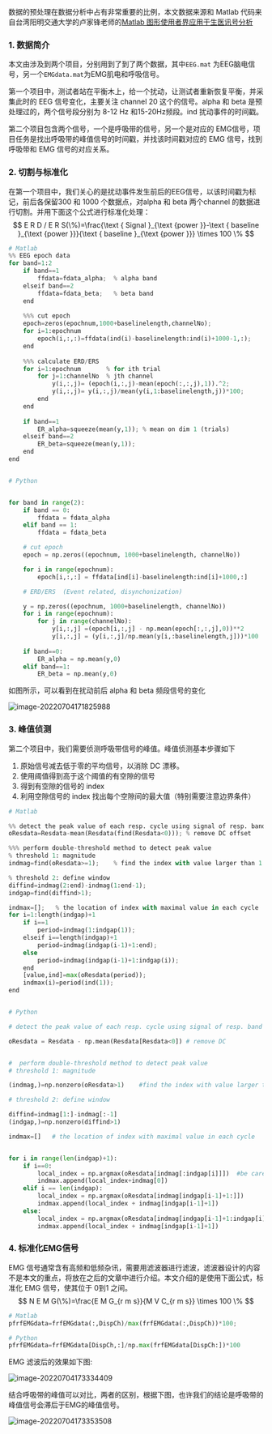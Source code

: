 



数据的预处理在数据分析中占有非常重要的比例，本文数据来源和 Matlab 代码来自台湾阳明交通大学的卢家锋老师的[Matlab 图形使用者界应用于生医讯号分析](http://cflu.lab.nycu.edu.tw/CFLu_course_matlabgui.html)



### 1. 数据简介

本文由涉及到两个项目，分别用到了到了两个数据，其中`EEG.mat` 为EEG脑电信号，另一个`EMGdata.mat`为EMG肌电和呼吸信号。

第一个项目中，测试者站在平衡木上，给一个扰动，让测试者重新恢复平衡，并采集此时的 EEG 信号变化，主要关注 channel 20 这个的信号。alpha 和 beta 是预处理过的，两个信号段分别为 8-12 Hz 和15-20Hz频段。ind 扰动事件的时间戳。

第二个项目包含两个信号，一个是呼吸带的信号，另一个是对应的 EMG信号，项目任务是找出呼吸带的峰值信号的时间戳，并找该时间戳对应的 EMG 信号，找到呼吸带和 EMG 信号的对应关系。 

### 2. 切割与标准化

在第一个项目中，我们关心的是扰动事件发生前后的EEG信号，以该时间戳为标记，前后各保留300 和 1000 个数据点，对alpha 和 beta 两个channel 的数据进行切割。并用下面这个公式进行标准化处理：
$$
E R D / E R S(\%)=\frac{\text { Signal }_{\text {power }}-\text { baseline }_{\text {power }}}{\text { baseline }_{\text {power }}} \times 100 \%
$$

```python
# Matlab
%% EEG epoch data
for band=1:2
    if band==1
        ffdata=fdata_alpha;  % alpha band
    elseif band==2
        ffdata=fdata_beta;   % beta band
    end
    
    %%% cut epoch
    epoch=zeros(epochnum,1000+baselinelength,channelNo);
    for i=1:epochnum
        epoch(i,:,:)=ffdata(ind(i)-baselinelength:ind(i)+1000-1,:);
    end
    
    %%% calculate ERD/ERS
    for i=1:epochnum       % for ith trial
        for j=1:channelNo  % jth channel
            y(i,:,j)= (epoch(i,:,j)-mean(epoch(:,:,j),1)).^2;
            y(i,:,j)= y(i,:,j)/mean(y(i,1:baselinelength,j))*100;
        end
    end
    
    if band==1
        ER_alpha=squeeze(mean(y,1)); % mean on dim 1 (trials)
    elseif band==2
        ER_beta=squeeze(mean(y,1));
    end
end


# Python


for band in range(2):
    if band == 0:
        ffdata = fdata_alpha
    elif band == 1:
        ffdata = fdata_beta

    # cut epoch
    epoch = np.zeros((epochnum, 1000+baselinelength, channelNo))

    for i in range(epochnum):
        epoch[i,:,:] = ffdata[ind[i]-baselinelength:ind[i]+1000,:]

    # ERD/ERS  (Event related, disynchonization)

    y = np.zeros((epochnum, 1000+baselinelength, channelNo))    
    for i in range(epochnum):
        for j in range(channelNo):
            y[i,:,j] =(epoch[i,:,j] - np.mean(epoch[:,:,j],0))**2
            y[i,:,j] = (y[i,:,j]/np.mean(y[i,:baselinelength,j]))*100
        
    if band==0:
        ER_alpha = np.mean(y,0)
    elif band==1:   
        ER_beta = np.mean(y,0)


```

如图所示，可以看到在扰动前后 alpha 和 beta 频段信号的变化

![image-20220704171825988](C:\Users\Hongtao_Z\AppData\Roaming\Typora\typora-user-images\image-20220704171825988.png)



### 3. 峰值侦测

第二个项目中，我们需要侦测呼吸带信号的峰值。峰值侦测基本步骤如下

1. 原始信号减去低于零的平均信号，以消除 DC 漂移。
2. 使用阈值得到高于这个阈值的有空隙的信号
3. 得到有空隙的信号的 index
4. 利用空隙信号的 index 找出每个空隙间的最大值（特别需要注意边界条件）



```python
# Matlab

%% detect the peak value of each resp. cycle using signal of resp. band
oResdata=Resdata-mean(Resdata(find(Resdata<0))); % remove DC offset

%%% perform double-threshold method to detect peak value
% threshold 1: magnitude
indmag=find(oResdata>=1);    % find the index with value larger than 1

% threshold 2: define window
diffind=indmag(2:end)-indmag(1:end-1);
indgap=find(diffind>1);

indmax=[];   % the location of index with maximal value in each cycle
for i=1:length(indgap)+1
    if i==1
        period=indmag(1:indgap(1));
    elseif i==length(indgap)+1    
        period=indmag(indgap(i-1)+1:end);
    else
        period=indmag(indgap(i-1)+1:indgap(i));
    end
    [value,ind]=max(oResdata(period));
    indmax(i)=period(ind(1));
end


# Python

# detect the peak value of each resp. cycle using signal of resp. band

oResdata = Resdata - np.mean(Resdata[Resdata<0]) # remove DC


#  perform double-threshold method to detect peak value
# threshold 1: magnitude

(indmag,)=np.nonzero(oResdata>1)    #find the index with value larger than 1

# threshold 2: define window

diffind=indmag[1:]-indmag[:-1]
(indgap,)=np.nonzero(diffind>1)

indmax=[]   # the location of index with maximal value in each cycle


for i in range(len(indgap)+1):
    if i==0:
        local_index = np.argmax(oResdata[indmag[:indgap[i]]])  #be careful with index!!!!!
        indmax.append(local_index+indmag[0])
    elif i == len(indgap):
        local_index = np.argmax(oResdata[indmag[indgap[i-1]+1:]])
        indmax.append(local_index + indmag[indgap[i-1]+1])
    else:
        local_index = np.argmax(oResdata[indmag[indgap[i-1]+1:indgap[i]]])
        indmax.append(local_index + indmag[indgap[i-1]+1])

```



### 4. 标准化EMG信号

EMG 信号通常含有高频和低频杂讯，需要用滤波器进行滤波，滤波器设计的内容不是本文的重点，将放在之后的文章中进行介绍。本文介绍的是使用下面公式，标准化 EMG 信号，使其位于 0到1 之间。
$$
N E M G(\%)=\frac{E M G_{r m s}}{M V C_{r m s}} \times 100 \%
$$


```python
# Matlab
pfrfEMGdata=frfEMGdata(:,DispCh)/max(frfEMGdata(:,DispCh))*100; 

# Python
pfrfEMGdata=frfEMGdata[DispCh,:]/np.max(frfEMGdata[DispCh:])*100  

```

EMG 滤波后的效果如下图:

![image-20220704173334409](C:\Users\Hongtao_Z\AppData\Roaming\Typora\typora-user-images\image-20220704173334409.png)



结合呼吸带的峰值可以对比，两者的区别，根据下图，也许我们的结论是呼吸带的峰值信号会滞后于EMG的峰值信号。

![image-20220704173353508](C:\Users\Hongtao_Z\AppData\Roaming\Typora\typora-user-images\image-20220704173353508.png)
